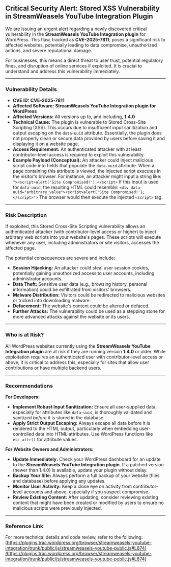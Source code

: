 ## Critical Security Alert: Stored XSS Vulnerability in StreamWeasels YouTube Integration Plugin

We are issuing an urgent alert regarding a newly discovered critical vulnerability in the **StreamWeasels YouTube Integration plugin** for WordPress. This flaw, tracked as **CVE-2025-7811**, poses a significant risk to affected websites, potentially leading to data compromise, unauthorized actions, and severe reputational damage.

For businesses, this means a direct threat to user trust, potential regulatory fines, and disruption of online services if exploited. It is crucial to understand and address this vulnerability immediately.

---

### Vulnerability Details

*   **CVE ID:** **CVE-2025-7811**
*   **Affected Software:** **StreamWeasels YouTube Integration plugin for WordPress**
*   **Affected Versions:** All versions up to, and including, **1.4.0**
*   **Technical Cause:** The plugin is vulnerable to Stored Cross-Site Scripting (XSS). This occurs due to insufficient input sanitization and output escaping on the `data-uuid` attribute. Essentially, the plugin does not properly clean or secure data provided by users before saving it and displaying it on a website page.
*   **Access Requirement:** An authenticated attacker with at least contributor-level access is required to exploit this vulnerability.
*   **Example Payload (Conceptual):**
    An attacker could inject malicious script code into fields that populate the `data-uuid` attribute. When a page containing this attribute is viewed, the injected script executes in the visitor's browser.
    For instance, an attacker might input a string like:
    `"><script>alert('Site Compromised!');</script>`
    If this input is used for `data-uuid`, the resulting HTML could resemble:
    `<div data-uuid="arbitrary_value"><script>alert('Site Compromised!');</script>">`
    The browser would then execute the injected `<script>` tag.

---

### Risk Description

If exploited, this Stored Cross-Site Scripting vulnerability allows an authenticated attacker (with contributor-level access or higher) to inject arbitrary web scripts into your website's pages. These scripts will execute whenever any user, including administrators or site visitors, accesses the affected page.

The potential consequences are severe and include:

*   **Session Hijacking:** An attacker could steal user session cookies, potentially gaining unauthorized access to user accounts, including administrator accounts.
*   **Data Theft:** Sensitive user data (e.g., browsing history, personal information) could be exfiltrated from visitors' browsers.
*   **Malware Distribution:** Visitors could be redirected to malicious websites or tricked into downloading malware.
*   **Defacement:** The website's content could be altered or defaced.
*   **Further Attacks:** The vulnerability could be used as a stepping stone for more advanced attacks against the website or its users.

---

### Who is at Risk?

All WordPress websites currently using the **StreamWeasels YouTube Integration plugin** are at risk if they are running version **1.4.0** or older. While exploitation requires an authenticated user with contributor-level access or above, it is critical to address this, especially for sites that allow user contributions or have multiple backend users.

---

### Recommendations

**For Developers:**

*   **Implement Robust Input Sanitization:** Ensure all user-supplied data, especially for attributes like `data-uuid`, is thoroughly validated and sanitized *before* it is stored in the database.
*   **Apply Strict Output Escaping:** Always escape all data before it is rendered to the HTML output, particularly when embedding user-controlled data into HTML attributes. Use WordPress functions like `esc_attr()` for attribute values.

**For Website Owners and Administrators:**

*   **Update Immediately:** Check your WordPress dashboard for an update to the **StreamWeasels YouTube Integration plugin**. If a patched version (newer than 1.4.0) is available, update your plugin without delay.
*   **Backup Your Site:** Always perform a full backup of your website (files and database) before applying any updates.
*   **Monitor User Activity:** Keep a close eye on activity from contributor-level accounts and above, especially if you suspect compromise.
*   **Review Existing Content:** After updating, consider reviewing existing content that might have been created or modified by users to ensure no malicious scripts were previously injected.

---

### Reference Link

For more technical details and code review, refer to the following:
[https://plugins.trac.wordpress.org/browser/streamweasels-youtube-integration/trunk/public/js/streamweasels-youtube-public.js#L874](https://plugins.trac.wordpress.org/browser/streamweasels-youtube-integration/trunk/public/js/streamweasels-youtube-public.js#L874)